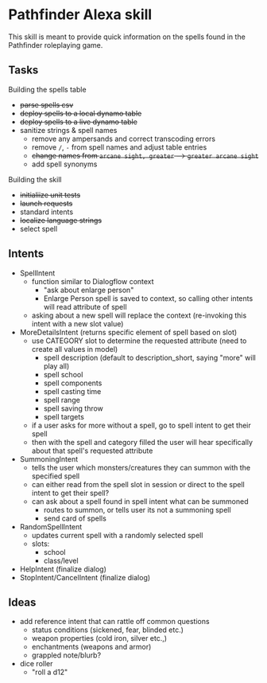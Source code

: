 # Pathfinder Alexa skill

This skill is meant to provide quick information on the spells found in the Pathfinder roleplaying game.

## Tasks

Building the spells table

- ~~parse spells csv~~
- ~~deploy spells to a local dynamo table~~
- ~~deploy spells to a live dynamo table~~
- sanitize strings & spell names
  - remove any ampersands and correct transcoding errors
  - remove `/`, `-` from spell names and adjust table entries
  - ~~change names from `arcane sight, greater` --> `greater arcane sight`~~
  - add spell synonyms

Building the skill

- ~~initialiize unit tests~~
- ~~launch requests~~
- standard intents
- ~~localize language strings~~
- select spell

## Intents

- SpellIntent
  - function similar to Dialogflow context
    - "ask about enlarge person"
    - Enlarge Person spell is saved to context, so calling other intents will read attribute of spell
  - asking about a new spell will replace the context (re-invoking this intent with a new slot value)
- MoreDetailsIntent (returns specific element of spell based on slot)
  - use CATEGORY slot to determine the requested attribute (need to create all values in model)
    - spell description (default to description_short, saying "more" will play all)
    - spell school
    - spell components
    - spell casting time
    - spell range
    - spell saving throw
    - spell targets
  - if a user asks for more without a spell, go to spell intent to get their spell
  - then with the spell and category filled the user will hear specifically about that spell's requested attribute
- SummoningIntent
  - tells the user which monsters/creatures they can summon with the specified spell
  - can either read from the spell slot in session or direct to the spell intent to get their spell?
  - can ask about a spell found in spell intent what can be summoned
    - routes to summon, or tells user its not a summoning spell
    - send card of spells
- RandomSpellIntent
  - updates current spell with a randomly selected spell
  - slots:
    - school
    - class/level
- HelpIntent (finalize dialog)
- StopIntent/CancelIntent (finalize dialog)

## Ideas

- add reference intent that can rattle off common questions
  - status conditions (sickened, fear, blinded etc.)
  - weapon properties (cold iron, silver etc.,)
  - enchantments (weapons and armor)
  - grappled note/blurb?
- dice roller
  - "roll a d12"

<!-- ### Uploading/deploying
To deploy skill and lambda ➜ `ask deploy -p davidneto92`
To update lambda ➜ `ask lambda upload -s lambda -f ask-custom-Pathfinder_Spells-davidneto92 -p davidneto92` -->